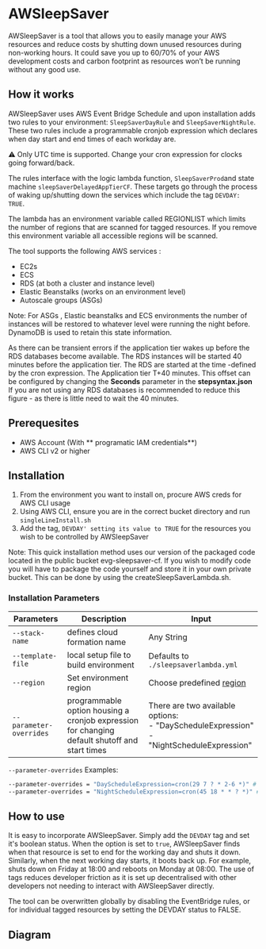 # AWSleepSaver

AWSleepSaver is a tool that allows you to easily manage your AWS resources and reduce costs by shutting down unused resources during non-working hours. It could save you up to 60/70% of your AWS development  costs and carbon footprint as resources won’t be running without any good use.

## How it works

AWSleepSaver uses AWS Event Bridge Schedule and upon installation adds two rules to your environment: `SleepSaverDayRule` and `SleepSaverNightRule`. These two rules include a programmable cronjob expression which declares when day start and end times of each workday are. 

:warning: Only UTC time is supported. Change your cron expression for clocks going forward/back.

The rules interface with the logic lambda function, `SleepSaverProd`and state machine `sleepSaverDelayedAppTierCF`. These targets go through the process of waking up/shutting down the services which include the tag `DEVDAY: TRUE`.

The lambda has an environment variable called REGIONLIST which limits the number of regions that are scanned for tagged resources. If you remove this environment variable all accessible regions will be scanned.


The tool supports the following AWS services :

- EC2s
- ECS
- RDS (at both a cluster and instance level)
- Elastic Beanstalks (works on an environment level)
- Autoscale groups (ASGs)

Note: For ASGs , Elastic beanstalks and ECS environments the number of instances will be restored to whatever level were running the night before.
DynamoDB is used to retain this state information.

As there can be transient errors if the application tier wakes up before the RDS databases become available. The RDS instances will be started 40 minutes before the application tier.
The RDS are started at the time -defined by the cron expression. The Application tier T+40 minutes. This offset can be configured by changing the **Seconds** parameter in the **stepsyntax.json**  
If you are not using any RDS databases is recommended to reduce this figure - as there is little need to wait the 40 minutes.


## Prerequesites

- AWS Account (With ** programatic IAM credentials**)
- AWS CLI v2 or higher

## Installation

1. From the environment you want to install on, procure AWS creds for AWS CLI usage
2. Using AWS CLI, ensure you are in the correct bucket directory and run `singleLineInstall.sh`
3. Add the tag, `DEVDAY' setting its value to TRUE` for the resources you wish to be controlled  by AWSleepSaver

Note: This quick installation method uses our version of the packaged code located in the public bucket evg-sleepsaver-cf. If you wish 
to modify code you will have to package the code yourself and store it in your own private bucket. This can be done by using the createSleepSaverLambda.sh.

### Installation Parameters

| Parameters | Description | Input |
| --- | --- | --- |
| `--stack-name` | defines cloud formation name | Any String |
| `--template-file` | local setup file to build environment | Defaults to `./sleepsaverlambda.yml` |
| `--region` | Set environment region | Choose predefined [region](https://docs.aws.amazon.com/AmazonRDS/latest/UserGuide/Concepts.RegionsAndAvailabilityZones.html#Concepts.RegionsAndAvailabilityZones.Regions) |
| `--parameter-overrides` | programmable option housing a cronjob expression for changing default shutoff and start times | There are two available options: <br />- "DayScheduleExpression" <br />- "NightScheduleExpression" |

`--parameter-overrides` Examples:

```bash
--parameter-overrides = "DayScheduleExpression=cron(29 7 ? * 2-6 *)" # Read as "at 07:29 turn on, when on days 2-6" (Monday-Friday).
--parameter-overrides = "NightScheduleExpression=cron(45 18 * * ? *)" # Read as "at 18:45, turn off every day".
```

## How to use

It is easy to incorporate AWSleepSaver. Simply add the `DEVDAY` tag and set it's boolean status. When the option is set to `true`, AWSleepSaver finds when that resource is set to end for the working day and shuts it down. Similarly, when the next working day starts, it boots back up. For example, shuts down on Friday at 18:00 and reboots on Monday at 08:00.
The use of tags reduces developer friction as it is set up decentralised with other developers not needing to interact with AWSleepSaver directly. 

The tool can be overwritten globally by disabling the EventBridge rules, or for individual tagged resources by setting the DEVDAY status to FALSE.

## Diagram

<!--Waiting on advice-->

